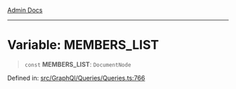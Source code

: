 [Admin Docs](/)

***

# Variable: MEMBERS\_LIST

> `const` **MEMBERS\_LIST**: `DocumentNode`


Defined in: [src/GraphQl/Queries/Queries.ts:766](https://github.com/PalisadoesFoundation/talawa-admin/blob/main/src/GraphQl/Queries/Queries.ts#L766)

